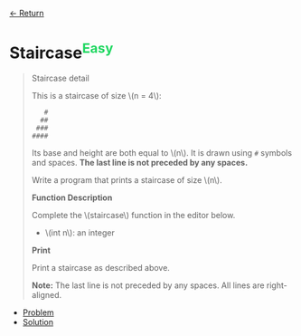 [&larr; Return](https://hanggrian.github.io/grind-hackerrank/)

# Staircase<sup style="color: rgb(32, 215, 97);">Easy</sup>

> Staircase detail
>
> This is a staircase of size \\(n = 4\\):
>
> ```
>    #
>   ##
>  ###
> ####
> ```
>
> Its base and height are both equal to \\(n\\). It is drawn using `#` symbols
  and spaces. **The last line is not preceded by any spaces.**
>
> Write a program that prints a staircase of size \\(n\\).
>
> **Function Description**
>
> Complete the \\(staircase\\) function in the editor below.
>
> - \\(int n\\): an integer
>
> **Print**
>
> Print a staircase as described above.
>
> **Note:** The last line is not preceded by any spaces. All lines are
  right-aligned.

- [Problem](https://www.hackerrank.com/challenges/staircase/)
- [Solution](https://github.com/hanggrian/grind-hackerrank/blob/main/algorithms/src/main/java/Staircase.java)
